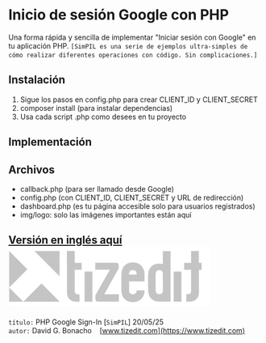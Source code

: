 # Inicio de sesión Google con PHP
Una forma rápida y sencilla de implementar "Iniciar sesión con Google" en tu aplicación PHP.
`[SimPIL es una serie de ejemplos ultra-simples de cómo realizar diferentes operaciones con código. Sin complicaciones.]`

## Instalación
1. Sigue los pasos en config.php para crear CLIENT_ID y CLIENT_SECRET
2. composer install (para instalar dependencias)
3. Usa cada script .php como desees en tu proyecto

## Implementación

## Archivos
- callback.php (para ser llamado desde Google)
- config.php (con CLIENT_ID, CLIENT_SECRET y URL de redirección)
- dashboard.php (es tu página accesible solo para usuarios registrados)
- img/logo: solo las imágenes importantes están aquí

[Versión en inglés aquí](README.MD)
![](img/logo.svg)
---
`título:` PHP Google Sign-In [`SimPIL`] 20/05/25\
`autor:` David G. Bonacho &nbsp;&nbsp;  [www.tizedit.com](https://www.tizedit.com)